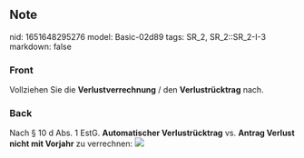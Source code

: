 ## Note
nid: 1651648295276
model: Basic-02d89
tags: SR_2, SR_2::SR_2-I-3
markdown: false

### Front
Vollziehen Sie die <b>Verlustverrechnung</b> / den
<b>Verlustrücktrag</b> nach.

### Back
Nach § 10 d Abs. 1 EstG. <b>Automatischer Verlustrücktrag</b> vs.
<b>Antrag Verlust nicht mit Vorjahr</b> zu verrechnen: <img src= 
"paste-3c0886a6723bb11c3b6f43d361f7778fe19bb93c.jpg">
